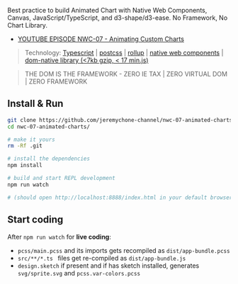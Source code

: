 
Best practice to build Animated Chart with Native Web Components, Canvas, JavaScript/TypeScript, and d3-shape/d3-ease. No Framework, No Chart Library.

- [YOUTUBE EPISODE NWC-07 - Animating Custom Charts](https://youtu.be/dhZEBVOjVRU)

> Technology: [Typescript](https://www.typescriptlang.org/) | [postcss](https://postcss.org/) | [rollup](https://rollupjs.org/) | [native web components](https://developers.google.com/web/fundamentals/web-components/) |  [dom-native library (<7kb gzip, < 17 min.js)](https://www.npmjs.com/package/dom-native)

> THE DOM IS THE FRAMEWORK - ZERO IE TAX | ZERO VIRTUAL DOM | ZERO FRAMEWORK

## Install & Run

```sh
git clone https://github.com/jeremychone-channel/nwc-07-animated-charts.git
cd nwc-07-animated-charts/

# make it yours
rm -Rf .git

# install the dependencies
npm install

# build and start REPL development 
npm run watch

# (should open http://localhost:8888/index.html in your default browser)
```

## Start coding

After `npm run watch` for **live coding**: 

- `pcss/main.pcss` and its imports gets recompiled as `dist/app-bundle.pcss`
- `src/**/*.ts ` files get re-compiled as `dist/app-bundle.js`
- `design.sketch` if present and if has sketch installed, generates `svg/sprite.svg` and `pcss.var-colors.pcss`

